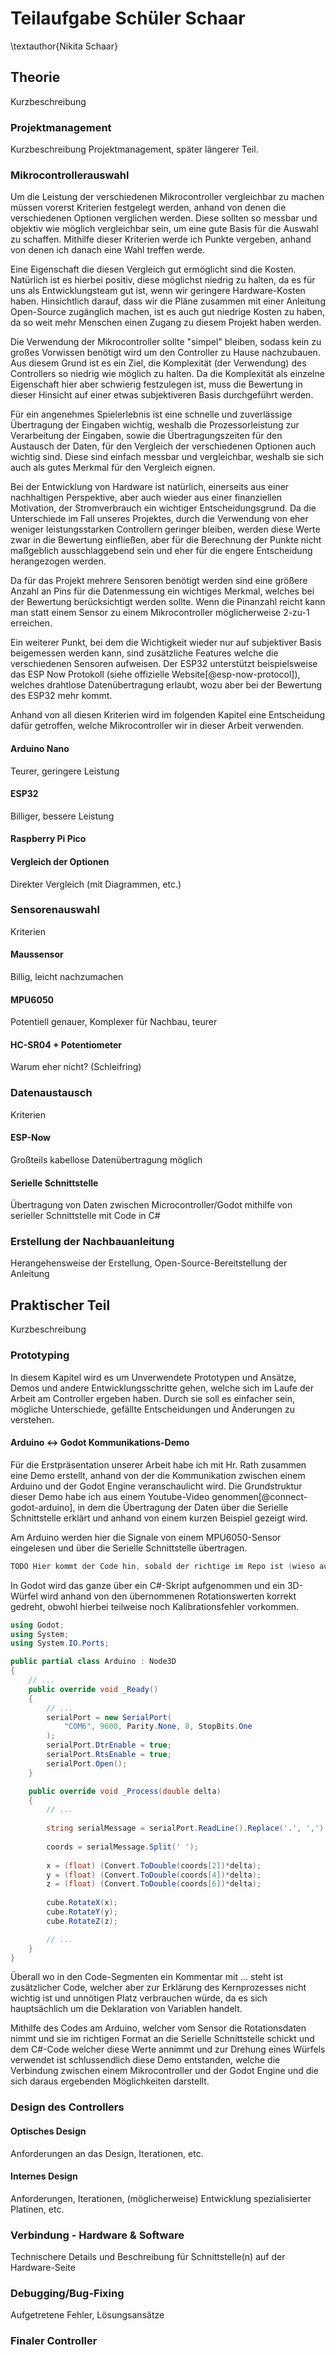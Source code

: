 # Teilaufgabe Schüler Schaar
\textauthor{Nikita Schaar}

## Theorie

Kurzbeschreibung

### Projektmanagement

Kurzbeschreibung Projektmanagement, später längerer Teil.

### Mikrocontrollerauswahl

Um die Leistung der verschiedenen Mikrocontroller vergleichbar zu machen müssen vorerst Kriterien festgelegt werden, anhand von denen die verschiedenen Optionen verglichen werden. Diese sollten so messbar und objektiv wie möglich vergleichbar sein, um eine gute Basis für die Auswahl zu schaffen. Mithilfe dieser Kriterien werde ich Punkte vergeben, anhand von denen ich danach eine Wahl treffen werde.

Eine Eigenschaft die diesen Vergleich gut ermöglicht sind die Kosten. Natürlich ist es hierbei positiv, diese möglichst niedrig zu halten, da es für uns als Entwicklungsteam gut ist, wenn wir geringere Hardware-Kosten haben. Hinsichtlich darauf, dass wir die Pläne zusammen mit einer Anleitung Open-Source zugänglich machen, ist es auch gut niedrige Kosten zu haben, da so weit mehr Menschen einen Zugang zu diesem Projekt haben werden. 

Die Verwendung der Mikrocontroller sollte "simpel" bleiben, sodass kein zu großes Vorwissen benötigt wird um den Controller zu Hause nachzubauen. Aus diesem Grund ist es ein Ziel, die Komplexität (der Verwendung) des Controllers so niedrig wie möglich zu halten. Da die Komplexität als einzelne Eigenschaft hier aber schwierig festzulegen ist, muss die Bewertung in dieser Hinsicht auf einer etwas subjektiveren Basis durchgeführt werden.

Für ein angenehmes Spielerlebnis ist eine schnelle und zuverlässige Übertragung der Eingaben wichtig, weshalb die Prozessorleistung zur Verarbeitung der Eingaben, sowie die Übertragungszeiten für den Austausch der Daten, für den Vergleich der verschiedenen Optionen auch wichtig sind. Diese sind einfach messbar und vergleichbar, weshalb sie sich auch als gutes Merkmal für den Vergleich eignen.

Bei der Entwicklung von Hardware ist natürlich, einerseits aus einer nachhaltigen Perspektive, aber auch wieder aus einer finanziellen Motivation, der Stromverbrauch ein wichtiger Entscheidungsgrund. Da die Unterschiede im Fall unseres Projektes, durch die Verwendung von eher weniger leistungsstarken Controllern geringer bleiben, werden diese Werte zwar in die Bewertung einfließen, aber für die Berechnung der Punkte nicht maßgeblich ausschlaggebend sein und eher für die engere Entscheidung herangezogen werden.

Da für das Projekt mehrere Sensoren benötigt werden sind eine größere Anzahl an Pins für die Datenmessung ein wichtiges Merkmal, welches bei der Bewertung berücksichtigt werden sollte. Wenn die Pinanzahl reicht kann man statt einem Sensor zu einem Mikrocontroller möglicherweise 2-zu-1 erreichen.

Ein weiterer Punkt, bei dem die Wichtigkeit wieder nur auf subjektiver Basis beigemessen werden kann, sind zusätzliche Features welche die verschiedenen Sensoren aufweisen. Der ESP32 unterstützt beispielsweise das ESP Now Protokoll (siehe offizielle Website[@esp-now-protocol]), welches drahtlose Datenübertragung erlaubt, wozu aber bei der Bewertung des ESP32 mehr kommt.

Anhand von all diesen Kriterien wird im folgenden Kapitel eine Entscheidung dafür getroffen, welche Mikrocontroller wir in dieser Arbeit verwenden.

#### Arduino Nano

Teurer, geringere Leistung

#### ESP32

Billiger, bessere Leistung

#### Raspberry Pi Pico



#### Vergleich der Optionen

Direkter Vergleich (mit Diagrammen, etc.)

### Sensorenauswahl

Kriterien

#### Maussensor

Billig, leicht nachzumachen

#### MPU6050

Potentiell genauer, Komplexer für Nachbau, teurer

#### HC-SR04 + Potentiometer

Warum eher nicht? (Schleifring) 

### Datenaustausch

Kriterien

#### ESP-Now

Großteils kabellose Datenübertragung möglich

#### Serielle Schnittstelle

Übertragung von Daten zwischen Microcontroller/Godot mithilfe von serieller Schnittstelle mit Code in C#

### Erstellung der Nachbauanleitung

Herangehensweise der Erstellung, Open-Source-Bereitstellung der Anleitung

## Praktischer Teil

Kurzbeschreibung

### Prototyping

In diesem Kapitel wird es um Unverwendete Prototypen und Ansätze, Demos und andere Entwicklungsschritte gehen, welche sich im Laufe der Arbeit am Controller ergeben haben. Durch sie soll es einfacher sein, mögliche Unterschiede, gefällte Entscheidungen und Änderungen zu verstehen.

#### Arduino <-> Godot Kommunikations-Demo

Für die Erstpräsentation unserer Arbeit habe ich mit Hr. Rath zusammen eine Demo erstellt, anhand von der die Kommunikation zwischen einem Arduino und der Godot Engine veranschaulicht wird. Die Grundstruktur dieser Demo habe ich aus einem Youtube-Video genommen[@connect-godot-arduino], in dem die Übertragung der Daten über die Serielle Schnittstelle erklärt und anhand von einem kurzen Beispiel gezeigt wird.

Am Arduino werden hier die Signale von einem MPU6050-Sensor eingelesen und über die Serielle Schnittstelle übertragen.

```c++
TODO Hier kommt der Code hin, sobald der richtige im Repo ist (wieso auch immer nur der Platzhalter drauf ist) TODO
```

In Godot wird das ganze über ein C#-Skript aufgenommen und ein 3D-Würfel wird anhand von den übernommenen Rotationswerten korrekt gedreht, obwohl hierbei teilweise noch Kalibrationsfehler vorkommen.

```c#
using Godot;
using System;
using System.IO.Ports;

public partial class Arduino : Node3D
{
    // ...
	public override void _Ready()
	{
        // ...
		serialPort = new SerialPort(
            "COM6", 9600, Parity.None, 8, StopBits.One
        );
		serialPort.DtrEnable = true;
		serialPort.RtsEnable = true;
		serialPort.Open();
	}

	public override void _Process(double delta)
	{
        // ...
		
		string serialMessage = serialPort.ReadLine().Replace('.', ',');
		
		coords = serialMessage.Split(' ');
		
		x = (float) (Convert.ToDouble(coords[2])*delta);
		y = (float) (Convert.ToDouble(coords[4])*delta);
		z = (float) (Convert.ToDouble(coords[6])*delta);
        
		cube.RotateX(x);
		cube.RotateY(y);
		cube.RotateZ(z);

        // ...
	}
}
```

Überall wo in den Code-Segmenten ein Kommentar mit ... steht ist zusätzlicher Code, welcher aber zur Erklärung des Kernprozesses nicht wichtig ist und unnötigen Platz verbrauchen würde, da es sich hauptsächlich um die Deklaration von Variablen handelt.

Mithilfe des Codes am Arduino, welcher vom Sensor die Rotationsdaten nimmt und sie im richtigen Format an die Serielle Schnittstelle schickt und dem C#-Code welcher diese Werte annimmt und zur Drehung eines Würfels verwendet ist schlussendlich diese Demo entstanden, welche die Verbindung zwischen einem Mikrocontroller und der Godot Engine und die sich daraus ergebenden Möglichkeiten darstellt.

### Design des Controllers

#### Optisches Design

Anforderungen an das Design, Iterationen, etc.

#### Internes Design

Anforderungen, Iterationen, (möglicherweise) Entwicklung spezialisierter Platinen, etc.

### Verbindung - Hardware & Software

Technischere Details und Beschreibung für Schnittstelle(n) auf der Hardware-Seite

### Debugging/Bug-Fixing

Aufgetretene Fehler, Lösungsansätze

### Finaler Controller